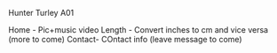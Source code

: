 Hunter Turley A01

Home - Pic+music video
Length - Convert inches to cm and vice versa (more to come)
Contact- COntact info (leave message to come)